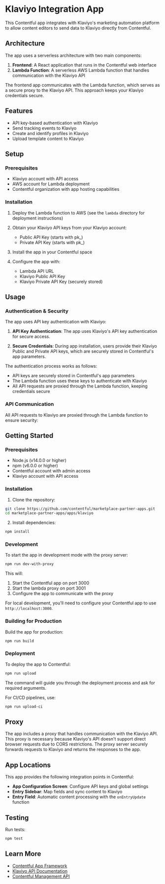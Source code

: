 # Klaviyo Integration App

This Contentful app integrates with Klaviyo's marketing automation platform to allow content editors to send data to Klaviyo directly from Contentful.

## Architecture

The app uses a serverless architecture with two main components:

1. **Frontend**: A React application that runs in the Contentful web interface
2. **Lambda Function**: A serverless AWS Lambda function that handles communication with the Klaviyo API

The frontend app communicates with the Lambda function, which serves as a secure proxy to the Klaviyo API. This approach keeps your Klaviyo credentials secure.

## Features

- API key-based authentication with Klaviyo
- Send tracking events to Klaviyo
- Create and identify profiles in Klaviyo
- Upload template content to Klaviyo

## Setup

### Prerequisites

- Klaviyo account with API access
- AWS account for Lambda deployment
- Contentful organization with app hosting capabilities

### Installation

1. Deploy the Lambda function to AWS (see the `lambda` directory for deployment instructions)
2. Obtain your Klaviyo API keys from your Klaviyo account:
   - Public API Key (starts with pk_)
   - Private API Key (starts with pk_)

3. Install the app in your Contentful space
4. Configure the app with:
   - Lambda API URL
   - Klaviyo Public API Key
   - Klaviyo Private API Key (securely stored)

## Usage

### Authentication & Security

The app uses API key authentication with Klaviyo:

1. **API Key Authentication**: The app uses Klaviyo's API key authentication for secure access.

2. **Secure Credentials**: During app installation, users provide their Klaviyo Public and Private API keys, which are securely stored in Contentful's app parameters.

The authentication process works as follows:
- API keys are securely stored in Contentful's app parameters
- The Lambda function uses these keys to authenticate with Klaviyo
- All API requests are proxied through the Lambda function, keeping credentials secure

### API Communication

All API requests to Klaviyo are proxied through the Lambda function to ensure security:

## Getting Started

### Prerequisites

- Node.js (v14.0.0 or higher)
- npm (v6.0.0 or higher)
- Contentful account with admin access
- Klaviyo account with API access

### Installation

1. Clone the repository:
```bash
git clone https://github.com/contentful/marketplace-partner-apps.git
cd marketplace-partner-apps/apps/klaviyo
```

2. Install dependencies:
```bash
npm install
```


### Development

To start the app in development mode with the proxy server:

```bash
npm run dev-with-proxy
```

This will:
1. Start the Contentful app on port 3000
2. Start the lambda proxy on port 3001
3. Configure the app to communicate with the proxy

For local development, you'll need to configure your Contentful app to use `http://localhost:3000`.

### Building for Production

Build the app for production:

```bash
npm run build
```

### Deployment

To deploy the app to Contentful:

```bash
npm run upload
```

The command will guide you through the deployment process and ask for required arguments.

For CI/CD pipelines, use:

```bash
npm run upload-ci
```

## Proxy

The app includes a proxy that handles communication with the Klaviyo API. This proxy is necessary because Klaviyo's API doesn't support direct browser requests due to CORS restrictions. The proxy server securely forwards requests to Klaviyo and returns the responses to the app.


## App Locations

This app provides the following integration points in Contentful:

- **App Configuration Screen**: Configure API keys and global settings
- **Entry Sidebar**: Map fields and sync content to Klaviyo
- **Entry Field**: Automatic content processing with the `onEntryUpdate` function

## Testing

Run tests:

```bash
npm test
```

## Learn More

- [Contentful App Framework](https://www.contentful.com/developers/docs/extensibility/app-framework/)
- [Klaviyo API Documentation](https://developers.klaviyo.com/en/reference)
- [Contentful Management API](https://www.contentful.com/developers/docs/references/content-management-api/)
